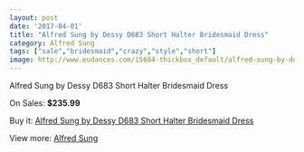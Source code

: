 ```yaml
---
layout: post
date: '2017-04-01'
title: "Alfred Sung by Dessy D683 Short Halter Bridesmaid Dress"
category: Alfred Sung
tags: ["sale","bridesmaid","crazy","style","short"]
image: http://www.eudances.com/15684-thickbox_default/alfred-sung-by-dessy-d683-short-halter-bridesmaid-dress.jpg
---
```

Alfred Sung by Dessy D683 Short Halter Bridesmaid Dress

On Sales: **$235.99**
<a href="https://www.eudances.com/en/alfred-sung/4631-alfred-sung-by-dessy-d683-short-halter-bridesmaid-dress.html"><amp-img layout="responsive" width="600" height="600" src="//www.eudances.com/15684-thickbox_default/alfred-sung-by-dessy-d683-short-halter-bridesmaid-dress.jpg" alt="Alfred Sung by Dessy D683 Short Halter Bridesmaid Dress 0" /></a>
<a href="https://www.eudances.com/en/alfred-sung/4631-alfred-sung-by-dessy-d683-short-halter-bridesmaid-dress.html"><amp-img layout="responsive" width="600" height="600" src="//www.eudances.com/15687-thickbox_default/alfred-sung-by-dessy-d683-short-halter-bridesmaid-dress.jpg" alt="Alfred Sung by Dessy D683 Short Halter Bridesmaid Dress 1" /></a>
<a href="https://www.eudances.com/en/alfred-sung/4631-alfred-sung-by-dessy-d683-short-halter-bridesmaid-dress.html"><amp-img layout="responsive" width="600" height="600" src="//www.eudances.com/15686-thickbox_default/alfred-sung-by-dessy-d683-short-halter-bridesmaid-dress.jpg" alt="Alfred Sung by Dessy D683 Short Halter Bridesmaid Dress 2" /></a>
<a href="https://www.eudances.com/en/alfred-sung/4631-alfred-sung-by-dessy-d683-short-halter-bridesmaid-dress.html"><amp-img layout="responsive" width="600" height="600" src="//www.eudances.com/15685-thickbox_default/alfred-sung-by-dessy-d683-short-halter-bridesmaid-dress.jpg" alt="Alfred Sung by Dessy D683 Short Halter Bridesmaid Dress 3" /></a>

Buy it: [Alfred Sung by Dessy D683 Short Halter Bridesmaid Dress](https://www.eudances.com/en/alfred-sung/4631-alfred-sung-by-dessy-d683-short-halter-bridesmaid-dress.html "Alfred Sung by Dessy D683 Short Halter Bridesmaid Dress")

View more: [Alfred Sung](https://www.eudances.com/en/52-alfred-sung "Alfred Sung")